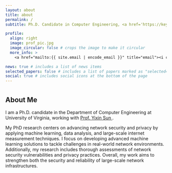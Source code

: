 ```yaml
---
layout: about
title: about
permalink: /
subtitle: Ph.D. Candidate in Computer Engineering, <a href='https://keyinfra.cs.virginia.edu'>University of virginia </a>

profile:
  align: right
  image: prof_pic.jpg
  image_circular: false # crops the image to make it circular
  more_info: >
    <a href="mailto:{{ site.email | encode_email }}" title="email"><i class="fa-solid fa-envelope"></i></a>

news: true # includes a list of news items
selected_papers: false # includes a list of papers marked as "selected={true}"
social: true # includes social icons at the bottom of the page
---
```

<h1></h1>
<h2> About Me</h2>

I am a Ph.D. candidate in the Department of Computer Engineering at University of Virginia, working with <a href='https://engineering.virginia.edu/faculty/yixin-sun'> Prof. Yixin Sun </a>. 

My PhD research centers on advancing network security and privacy by applying machine learning, data analysis, and large-scale internet measurement techniques. I focus on developing advanced machine learning solutions to tackle challenges in real-world network environments. Additionally, my research includes thorough assessments of network security vulnerabilities and privacy practices. Overall, my work aims to strengthen both the security and reliability of large-scale network infrastructures.

